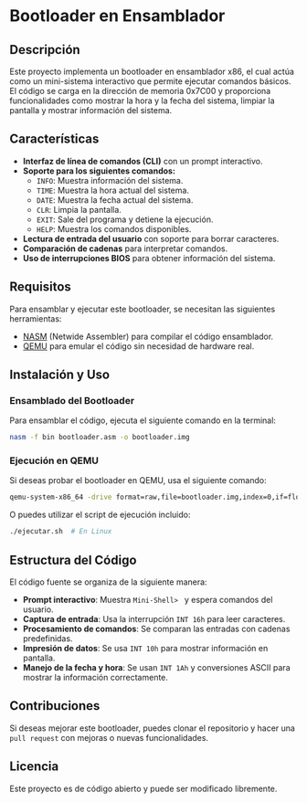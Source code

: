 # Bootloader en Ensamblador

## Descripción
Este proyecto implementa un bootloader en ensamblador x86, el cual actúa como un mini-sistema interactivo que permite ejecutar comandos básicos. El código se carga en la dirección de memoria 0x7C00 y proporciona funcionalidades como mostrar la hora y la fecha del sistema, limpiar la pantalla y mostrar información del sistema.

## Características
- **Interfaz de línea de comandos (CLI)** con un prompt interactivo.
- **Soporte para los siguientes comandos:**
  - `INFO`: Muestra información del sistema.
  - `TIME`: Muestra la hora actual del sistema.
  - `DATE`: Muestra la fecha actual del sistema.
  - `CLR`: Limpia la pantalla.
  - `EXIT`: Sale del programa y detiene la ejecución.
  - `HELP`: Muestra los comandos disponibles.
- **Lectura de entrada del usuario** con soporte para borrar caracteres.
- **Comparación de cadenas** para interpretar comandos.
- **Uso de interrupciones BIOS** para obtener información del sistema.

## Requisitos
Para ensamblar y ejecutar este bootloader, se necesitan las siguientes herramientas:
- [NASM](https://www.nasm.us/) (Netwide Assembler) para compilar el código ensamblador.
- [QEMU](https://www.qemu.org/) para emular el código sin necesidad de hardware real.

## Instalación y Uso
### Ensamblado del Bootloader
Para ensamblar el código, ejecuta el siguiente comando en la terminal:
```sh
nasm -f bin bootloader.asm -o bootloader.img
```

### Ejecución en QEMU
Si deseas probar el bootloader en QEMU, usa el siguiente comando:
```sh
qemu-system-x86_64 -drive format=raw,file=bootloader.img,index=0,if=floppy
```
O puedes utilizar el script de ejecución incluido:
```sh
./ejecutar.sh  # En Linux
```

## Estructura del Código
El código fuente se organiza de la siguiente manera:
- **Prompt interactivo**: Muestra `Mini-Shell> ` y espera comandos del usuario.
- **Captura de entrada**: Usa la interrupción `INT 16h` para leer caracteres.
- **Procesamiento de comandos**: Se comparan las entradas con cadenas predefinidas.
- **Impresión de datos**: Se usa `INT 10h` para mostrar información en pantalla.
- **Manejo de la fecha y hora**: Se usan `INT 1Ah` y conversiones ASCII para mostrar la información correctamente.

## Contribuciones
Si deseas mejorar este bootloader, puedes clonar el repositorio y hacer una `pull request` con mejoras o nuevas funcionalidades.

## Licencia
Este proyecto es de código abierto y puede ser modificado libremente.


